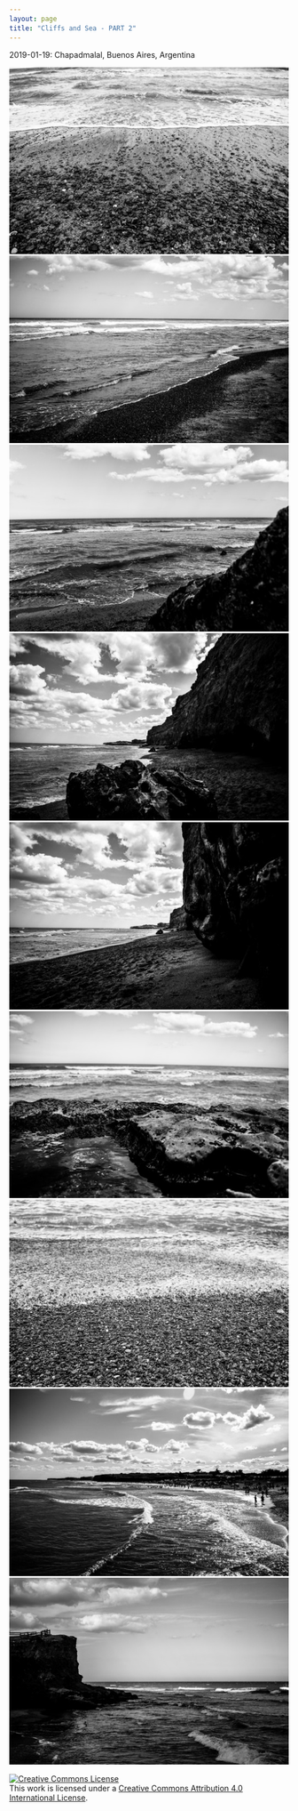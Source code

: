```yaml
---
layout: page
title: "Cliffs and Sea - PART 2"
---
```


<p><time datetime="2019-01-19">2019-01-19</time>: Chapadmalal, Buenos Aires, Argentina</p>
<div class="row"> 
  <div class="column">
    <a href="/public/img/galleries/cliffs-and-sea-part-two/cliffs-and-sea-part-two-01.jpg" target="_blank">
      <img src="/public/img/galleries/cliffs-and-sea-part-two/cliffs-and-sea-part-two-01-thumbnail.jpg" alt="Cliffs and Sea - PART 2">
    </a>
    <a href="/public/img/galleries/cliffs-and-sea-part-two/cliffs-and-sea-part-two-02.jpg" target="_blank">
      <img src="/public/img/galleries/cliffs-and-sea-part-two/cliffs-and-sea-part-two-02-thumbnail.jpg" alt="Cliffs and Sea - PART 2">
    </a>
    <a href="/public/img/galleries/cliffs-and-sea-part-two/cliffs-and-sea-part-two-03.jpg" target="_blank">
      <img src="/public/img/galleries/cliffs-and-sea-part-two/cliffs-and-sea-part-two-03-thumbnail.jpg" alt="Cliffs and Sea - PART 2">
    </a>
  </div>
  <div class="column">
    <a href="/public/img/galleries/cliffs-and-sea-part-two/cliffs-and-sea-part-two-04.jpg" target="_blank">
      <img src="/public/img/galleries/cliffs-and-sea-part-two/cliffs-and-sea-part-two-04-thumbnail.jpg" alt="Cliffs and Sea - PART 2">
    </a>
    <a href="/public/img/galleries/cliffs-and-sea-part-two/cliffs-and-sea-part-two-05.jpg" target="_blank">
      <img src="/public/img/galleries/cliffs-and-sea-part-two/cliffs-and-sea-part-two-05-thumbnail.jpg" alt="Cliffs and Sea - PART 2">
    </a>
    <a href="/public/img/galleries/cliffs-and-sea-part-two/cliffs-and-sea-part-two-06.jpg" target="_blank">
      <img src="/public/img/galleries/cliffs-and-sea-part-two/cliffs-and-sea-part-two-06-thumbnail.jpg" alt="Cliffs and Sea - PART 2">
    </a>
  </div> 
  <div class="column">
    <a href="/public/img/galleries/cliffs-and-sea-part-two/cliffs-and-sea-part-two-07.jpg" target="_blank">
      <img src="/public/img/galleries/cliffs-and-sea-part-two/cliffs-and-sea-part-two-07-thumbnail.jpg" alt="Cliffs and Sea - PART 2">
    </a>
    <a href="/public/img/galleries/cliffs-and-sea-part-two/cliffs-and-sea-part-two-08.jpg" target="_blank">
      <img src="/public/img/galleries/cliffs-and-sea-part-two/cliffs-and-sea-part-two-08-thumbnail.jpg" alt="Cliffs and Sea - PART 2">
    </a>
    <a href="/public/img/galleries/cliffs-and-sea-part-two/cliffs-and-sea-part-two-09.jpg" target="_blank">
      <img src="/public/img/galleries/cliffs-and-sea-part-two/cliffs-and-sea-part-two-09-thumbnail.jpg" alt="Cliffs and Sea - PART 2">
    </a>
  </div>
</div>
<p>
  <a rel="license" href="http://creativecommons.org/licenses/by/4.0/"><img alt="Creative Commons License" style="border-width:0" src="https://i.creativecommons.org/l/by/4.0/88x31.png" /></a><br />This work is licensed under a <a rel="license" href="http://creativecommons.org/licenses/by/4.0/">Creative Commons Attribution 4.0 International License</a>.
</p>
